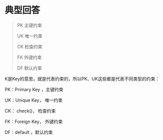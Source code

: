 # 典型回答

> PK 主键约束
> 
> UK 唯一约束
> 
> CK 检查约束
> 
> FK 外键约束
> 
> DF 默认约束

K是Key的意思，就是代表约束的，所以PK、UK这些都是代表不同类型的约束：





PK：Primary Key ，主键约束



UK：Unique Key， 唯一约束



CK： check()， 检查约束



FK：Foreign Key， 外键约束



DF：default ，默认约束

